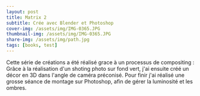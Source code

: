 ```yaml
---
layout: post
title: Matrix 2
subtitle: Crée avec Blender et Photoshop
cover-img: /assets/img/IMG-0365.JPG
thumbnail-img: /assets/img/IMG-0365.JPG
share-img: /assets/img/path.jpg
tags: [books, test]
---
```


Cette série de créations a été réalisé grace à un processus de compositing : Grâce à la réalisation d'un shoting photo sur fond vert, j'ai ensuite créé un décor en 3D dans l'angle de caméra préconisé. Pour finir j'ai réalisé une grosse séance de montage sur Photoshop, afin de gérer la luminosité et les ombres.
